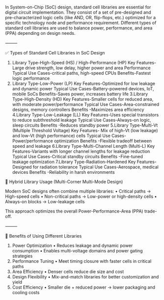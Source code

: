 In System-on-Chip (SoC) design, standard cell libraries are essential for digital circuit implementation. They consist of a set of pre-designed and pre-characterized logic cells (like AND, OR, flip-flops, etc.) optimized for a specific technology node and performance requirement. Different types of standard cell libraries are used to balance power, performance, and area (PPA) depending on design needs.

⸻

✅ Types of Standard Cell Libraries in SoC Design


1. Library Type-High-Speed (HS) / High-Performance (HP)
Key Features-Large drive strength, low delay, higher power and area
Performance
Typical Use Cases-critical paths, high-speed CPUs
Benefits-Fastest logic performance
2. Library Type-Low-Power (LP)
Key Features-Optimized for low leakage and dynamic power
Typical Use Cases-Battery-powered devices, IoT, mobile SoCs
Benefits-Saves power, increases battery life
3.Library Type-High-Density (HD)
Key Features-Smaller cells for reduced area, with moderate power/performance
Typical Use Cases-Area-constrained designs, memory controllers
Benefits -Maximizes area efficiency
4.Library Type-Low-Leakage (LL)
Key Features-Uses special transistors to reduce subthreshold leakage
Typical Use Cases-Always-on logic, sleep circuits
Benefits -Reduces standby power
5.Library Type-Multi-Vt (Multiple Threshold Voltage)
Key Features- Mix of high-Vt (low leakage) and low-Vt (high performance) cells
Typical Use Cases-Power/performance optimization
Benefits -Flexible tradeoff between speed and leakage
6.Library Type-Multi-Channel Length (Multi-L)
Key Features-Variants with longer channel lengths for leakage reduction
Typical Use Cases-Critical standby circuits
Benefits -Fine-tuned leakage optimization
7.Library Type-Radiation-Hardened
Key Features-Designed for radiation tolerance
Typical Use Cases-Aerospace, medical devices
Benefits -Reliability in harsh environments

 🔄 Hybrid Library Usage (Multi-Corner Multi-Mode Design)

Modern SoC designs often combine multiple libraries:
 • Critical paths → High-speed cells
 • Non-critical paths → Low-power or high-density cells
 • Always-on blocks → Low-leakage cells

This approach optimizes the overall Power-Performance-Area (PPA) trade-off.

⸻

🎯 Benefits of Using Different Libraries
 1. Power Optimization
 • Reduces leakage and dynamic power consumption
 • Enables multi-voltage domains and power gating strategies
 2. Performance Tuning
 • Meet timing closure with faster cells in critical paths
 3. Area Efficiency
 • Denser cells reduce die size and cost
 4. Design Flexibility
 • Mix-and-match libraries for better customization and yield
 5. Cost Efficiency
 • Smaller die + reduced power → lower packaging and cooling costs
